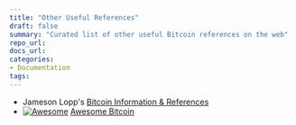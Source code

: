```yaml
---
title: "Other Useful References"
draft: false
summary: "Curated list of other useful Bitcoin references on the web"
repo_url: 
docs_url: 
categories:
- Documentation
tags:
---
```


- Jameson Lopp's [Bitcoin Information &amp; References](https://www.lopp.net/bitcoin-information.html)
- [![Awesome](https://awesome.re/badge-flat.svg)](https://awesome.re) [Awesome Bitcoin](https://github.com/igorbarinov/awesome-bitcoin)
